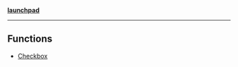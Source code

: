 [**launchpad**](index.md)

***

## Functions

- [Checkbox](components.ui.checkbox.Function.Checkbox.md)
